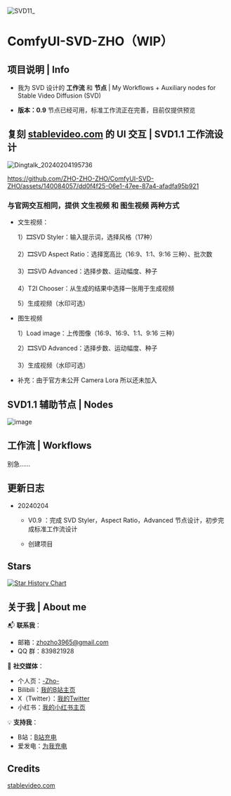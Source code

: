 ![SVD11_](https://github.com/ZHO-ZHO-ZHO/ComfyUI-SVD-ZHO/assets/140084057/687ef467-ac9e-476a-b161-9e6f3b989220)


# ComfyUI-SVD-ZHO（WIP）

## 项目说明 | Info

- 我为 SVD 设计的 **工作流** 和 **节点** | My Workflows + Auxiliary nodes for Stable Video Diffusion (SVD) 

- **版本：0.9**    节点已经可用，标准工作流正在完善，目前仅提供预览


## 复刻 [stablevideo.com](https://stablevideo.com) 的 UI 交互 | SVD1.1 工作流设计

![Dingtalk_20240204195736](https://github.com/ZHO-ZHO-ZHO/ComfyUI-SVD-ZHO/assets/140084057/93ba4ae8-7dff-4084-b5b0-b60ddf34a010)


https://github.com/ZHO-ZHO-ZHO/ComfyUI-SVD-ZHO/assets/140084057/dd0f4f25-06e1-47ee-87a4-afadfa95b921


### 与官网交互相同，提供 文生视频 和 图生视频 两种方式

- 文生视频：

    1）🎞️SVD Styler：输入提示词，选择风格（17种）

    2）🎞️SVD Aspect Ratio：选择宽高比（16:9、1:1、9:16 三种）、批次数

    3）🎞️SVD Advanced：选择步数、运动幅度、种子

    4）T2I Chooser：从生成的结果中选择一张用于生成视频

    5）生成视频（水印可选）

- 图生视频

    1）Load image：上传图像（16:9、16:9、1:1、9:16 三种）

    2）🎞️SVD Advanced：选择步数、运动幅度、种子

    3）生成视频（水印可选）

- 补充：由于官方未公开 Camera Lora 所以还未加入


## SVD1.1 辅助节点 | Nodes

![image](https://github.com/ZHO-ZHO-ZHO/ComfyUI-SVD-ZHO/assets/140084057/087614ee-6de9-4a64-97a5-716527303db7)


## 工作流 | Workflows

别急……


## 更新日志

- 20240204

  - V0.9 ：完成 SVD Styler，Aspect Ratio，Advanced 节点设计，初步完成标准工作流设计

  - 创建项目


## Stars 

[![Star History Chart](https://api.star-history.com/svg?repos=ZHO-ZHO-ZHO/ComfyUI-SVD-ZHO&type=Date)](https://star-history.com/#ZHO-ZHO-ZHO/ComfyUI-SVD-ZHO&Date)


## 关于我 | About me

📬 **联系我**：
- 邮箱：zhozho3965@gmail.com
- QQ 群：839821928

🔗 **社交媒体**：
- 个人页：[-Zho-](https://jike.city/zho)
- Bilibili：[我的B站主页](https://space.bilibili.com/484366804)
- X（Twitter）：[我的Twitter](https://twitter.com/ZHOZHO672070)
- 小红书：[我的小红书主页](https://www.xiaohongshu.com/user/profile/63f11530000000001001e0c8?xhsshare=CopyLink&appuid=63f11530000000001001e0c8&apptime=1690528872)

💡 **支持我**：
- B站：[B站充电](https://space.bilibili.com/484366804)
- 爱发电：[为我充电](https://afdian.net/a/ZHOZHO)


## Credits

[stablevideo.com](https://stablevideo.com)
